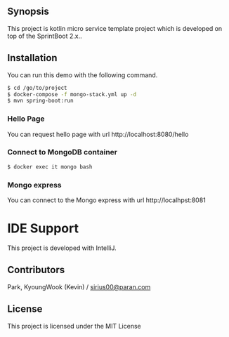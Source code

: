 ## Synopsis
This project is kotlin micro service template project which is developed on top of the SprintBoot 2.x..

## Installation
You can run this demo with the following command. 

```bash
$ cd /go/to/project
$ docker-compose -f mongo-stack.yml up -d
$ mvn spring-boot:run
```

### Hello Page
You can request hello page with url http://localhost:8080/hello

### Connect to MongoDB container
```bash
$ docker exec it mongo bash
```

### Mongo express
You can connect to the Mongo express with url http://localhpst:8081

# IDE Support
This project is developed with IntelliJ.

## Contributors
Park, KyoungWook (Kevin) / sirius00@paran.com

## License
This project is licensed under the MIT License